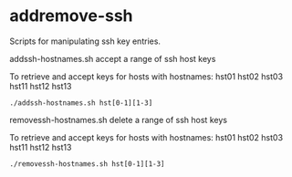 # addremove-ssh
Scripts for manipulating ssh key entries.

addssh-hostnames.sh accept a range of ssh host keys

To retrieve and accept keys for hosts with hostnames: hst01 hst02 hst03 hst11 hst12 hst13

```./addssh-hostnames.sh hst[0-1][1-3]```

removessh-hostnames.sh delete a range of ssh host keys

To retrieve and accept keys for hosts with hostnames: hst01 hst02 hst03 hst11 hst12 hst13

```./removessh-hostnames.sh hst[0-1][1-3]```
